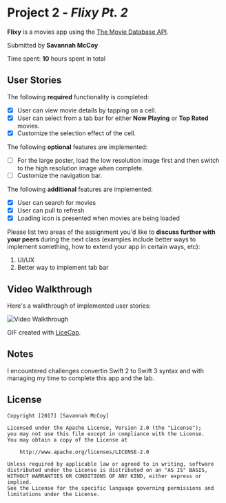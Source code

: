 # Project 2 - *Flixy Pt. 2*

**Flixy** is a movies app using the [The Movie Database API](http://docs.themoviedb.apiary.io/#).

Submitted by **Savannah McCoy**

Time spent: **10** hours spent in total

## User Stories

The following **required** functionality is completed:

- [x] User can view movie details by tapping on a cell.
- [x] User can select from a tab bar for either **Now Playing** or **Top Rated** movies.
- [x] Customize the selection effect of the cell.

The following **optional** features are implemented:

- [ ] For the large poster, load the low resolution image first and then switch to the high resolution image when complete.
- [ ] Customize the navigation bar.

The following **additional** features are implemented:

- [x] User can search for movies
- [x] User can pull to refresh
- [x] Loading icon is presented when movies are being loaded

Please list two areas of the assignment you'd like to **discuss further with your peers** during the next class (examples include better ways to implement something, how to extend your app in certain ways, etc):

1. UI/UX
2. Better way to implement tab bar

## Video Walkthrough 

Here's a walkthrough of implemented user stories:

<img src='http://i.imgur.com/nlwEPOr.gif' title='Flixy' width='' alt='Video Walkthrough' />

GIF created with [LiceCap](http://www.cockos.com/licecap/).

## Notes

I encountered challenges convertin Swift 2 to Swift 3 syntax and with managing my time to complete this app and the lab.

## License

    Copyright [2017] [Savannah McCoy]

    Licensed under the Apache License, Version 2.0 (the "License");
    you may not use this file except in compliance with the License.
    You may obtain a copy of the License at

        http://www.apache.org/licenses/LICENSE-2.0

    Unless required by applicable law or agreed to in writing, software
    distributed under the License is distributed on an "AS IS" BASIS,
    WITHOUT WARRANTIES OR CONDITIONS OF ANY KIND, either express or implied.
    See the License for the specific language governing permissions and
    limitations under the License.
